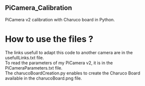 ## PiCamera_Calibration
PiCamera v2 calibration with Charuco board in Python.
# How to use the files ?
The links usefull to adapt this code to another camera are in the usefullLinks.txt file. <br/>
To read the parameters of my PiCamera v2, it is in the PiCameraParameters.txt file. <br/>
The charucoBoardCreation.py enables to create the Charuco Board available in the charucoBoard.png file. <br/>

